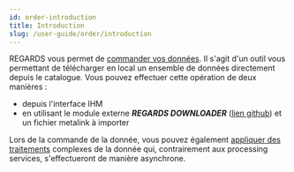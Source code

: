 ```yaml
---
id: order-introduction
title: Introduction
slug: /user-guide/order/introduction
---
```


REGARDS vous permet de [commander vos données](manage-orders). Il s'agit d'un outil vous permettant de télécharger en local un ensemble de données directement depuis le catalogue.
Vous pouvez effectuer cette opération de deux manières :

- depuis l'interface IHM
- en utilisant le module externe ***REGARDS DOWNLOADER*** ([lien github](https://github.com/RegardsOss/RegardsDownloader)) et un fichier metalink à importer

Lors de la commande de la donnée, vous pouvez également [appliquer des traitements](processing) complexes de la donnée qui, contrairement aux processing services, s'effectueront de manière asynchrone.
